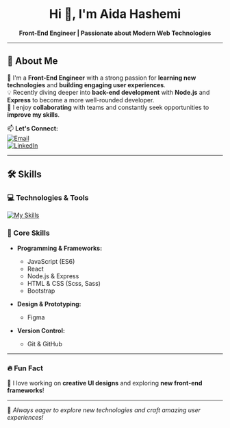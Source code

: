 <h1 align="center">Hi 👋, I'm Aida Hashemi</h1>

<p align="center">
  <strong>Front-End Engineer | Passionate about Modern Web Technologies</strong>
</p>

---

## 🚀 About Me  
🌱 I'm a **Front-End Engineer** with a strong passion for **learning new technologies** and **building engaging user experiences**.  
💡 Recently diving deeper into **back-end development** with **Node.js** and **Express** to become a more well-rounded developer.  
🤝 I enjoy **collaborating** with teams and constantly seek opportunities to **improve my skills**.

📫 **Let's Connect:**  
[![Email](https://img.shields.io/badge/Email-aidahashemiam@gmail.com-red?style=flat-square&logo=gmail&logoColor=white)](mailto:aidahashemiam@gmail.com)  
[![LinkedIn](https://img.shields.io/badge/LinkedIn-Connect-blue?style=flat-square&logo=linkedin)](https://www.linkedin.com/in/aida-hashemi-a06390297)

---

## 🛠 Skills  
### 💻 Technologies & Tools  
[![My Skills](https://skillicons.dev/icons?i=html,css,bootstrap,sass,js,react,nodejs,express,git,github,figma)](https://AidaHashemi.github.io/cv/)

### 🔹 Core Skills  
- **Programming & Frameworks:**  
  - JavaScript (ES6)  
  - React  
  - Node.js & Express  
  - HTML & CSS (Scss, Sass)  
  - Bootstrap  

- **Design & Prototyping:**  
  - Figma  

- **Version Control:**  
  - Git & GitHub  

---

### 🔥 Fun Fact  
🎨 I love working on **creative UI designs** and exploring **new front-end frameworks**!  

---

🚀 *Always eager to explore new technologies and craft amazing user experiences!*
